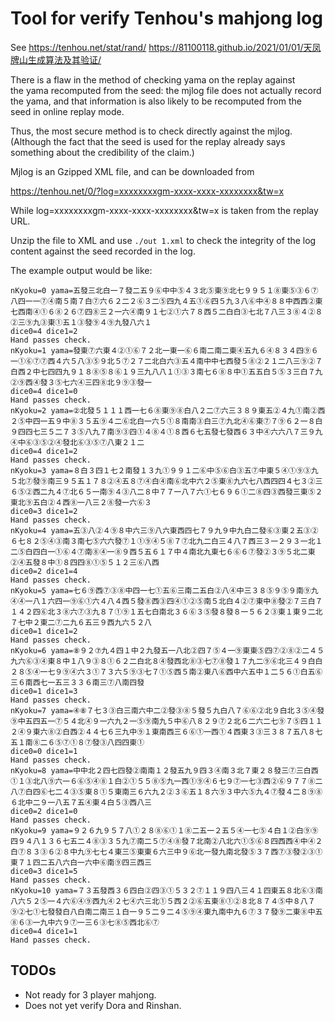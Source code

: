 # Tool for verify Tenhou's mahjong log

See https://tenhou.net/stat/rand/
https://81100118.github.io/2021/01/01/天凤牌山生成算法及其验证/

There is a flaw in the method of checking yama on the replay against  
the yama recomputed from the seed: the mjlog file does not actually record  
the yama, and that information is also likely to be recomputed from the  
seed in online replay mode.  

Thus, the most secure method is to check directly against the mjlog.
(Although the fact that the seed is used for the replay already
says something about the credibility of the claim.)

Mjlog is an Gzipped XML file, and can be downloaded from

https://tenhou.net/0/?log=xxxxxxxxgm-xxxx-xxxx-xxxxxxxx&tw=x

While log=xxxxxxxxgm-xxxx-xxxx-xxxxxxxx&tw=x is taken from the replay URL.

Unzip the file to XML and use `./out 1.xml` to check the integrity of
the log content against the seed recorded in the log.

The example output would be like:

```text
nKyoku=0 yama=五發三北白一７發二五９⑥中中⑤４３北⑤東⑨北七９９５１⑧東⑤③６⑦八四一一⑦④南５南７白⑦六６２二２⑥３二⑤四九４五①⑥四５九３八⑥中④８８中西西②東七西南④①６⑧２６⑦四⑧三２一六④南９１七②①六７８西５二白白③七北７八三３⑧４②８②三⑨九③東①五１③發⑨４⑨九發八六１
dice0=4 dice1=2
Hand passes check.
nKyoku=1 yama=發東⑦六東４②①⑥７２北一東一⑥６南二南二東④五九６④８３４四⑨６一①⑥⑦⑦西４六５八③⑤９北５⑦２７二北白六③五４南中中七西發５⑧②２１二八三⑨②７白西２中七四四九９１８⑧⑤８⑥１９三九八八１①③３南七６⑧８中①五五白５⑤３三白７九②⑨西④發３⑤七六④三四⑧北９⑨③發一
dice0=4 dice1=0
Hand passes check.
nKyoku=2 yama=②北發５１１１西一七６⑧東⑨⑧白八２二⑦六三３８９東五②４九①南②西２⑤中四一五９中⑧３５五⑨４二⑥北白一六５①８南南③白三⑦九北④⑥東⑦７⑨６２一８白９四四七三５二７３⑤八九７南⑨③四①４⑧４①８西６七五發七發西６３中④六六八７三９九④中⑥③⑤②④發北⑥③⑤⑦八東２１二
dice0=4 dice1=2
Hand passes check.
nKyoku=3 yama=８白３四１七２南發１３九①９９１二⑥中⑤⑥白③五⑦中東５④①⑨③九５北⑦發⑨南三９５五１７８②④五８⑦④白④南⑥北中六２⑤東⑧九六七八西四四４七３②三６⑤②西二九４⑦北６５一南⑨４③八二８中７７一八７六①七６９６①二⑧四③西發三東⑤２東北⑨五白②４西⑧一八三２⑧發一六⑥３
dice0=3 dice1=2
Hand passes check.
nKyoku=4 yama=五③八②４⑨８中六三⑨八六東西四七７９九９中九白二發⑥③東２五③②６七８２⑤④③南３南七⑤六六發⑦１①⑨④５⑧７⑦北九二白三４八７西三３一２９３一北１二⑤白四白一①⑥４⑦南⑧④一⑧９西５五６１７中４南北九東七６⑥６⑦發②３⑨５北二東②④五發８中①８四四⑧①⑤５１２三⑥八西
dice0=2 dice1=4
Hand passes check.
nKyoku=5 yama=七６⑨西⑦③⑧中四一七①五⑥三南二五白②八④中三３８⑤９⑤９南⑨九④④一八１六四一⑨⑥①六４八４西５發⑧西③四④①②⑤南５北白４②⑦東中⑧發②７三白７１４２四⑥北３⑧六⑦③九８７①⑨１五七白南北３６⑥３⑤發８發８一５６２③東１東９二北７七中２東二⑦二九６五三９西九六５２八
dice0=1 dice1=2
Hand passes check.
nKyoku=6 yama=⑧９２⑦九４四１中２九發五一八北②四７⑤４一⑨東東⑤四⑦②⑧②二４５九六⑥③④東８中１八９③８①６２二白北８④發西北⑧③七⑦⑧發１７九二⑨⑥北三４９白白２８⑤④一七９⑨④六３①７３六５⑨③七７①⑤西５南②東八⑥西中六五中１二５６①白五⑥三６南西七一五三３３６南三⑦八南四發
dice0=1 dice1=3
Hand passes check.
nKyoku=7 yama=④⑧７七３③白三南六中二②發③⑧５發５九白八７⑥⑥②北９白北３⑤④發⑨中五四五一⑦５４北④９一六九２一⑤⑨南九５中⑥八８２９⑦２北６二六二七⑨７⑤四１１２④９東六⑧②白西②４４七６三九中⑨１東南西三６⑥①一西①４西東３③三３８７五八８七五１南⑧二６⑤⑦①８⑦發③八四四東①
dice0=0 dice1=1
Hand passes check.
nKyoku=8 yama=中中北２四七四發②南南１２發五九９四３④南３北７東２８發三⑦三白西①１③北八⑨六一６⑥⑤④⑧１白②①５５⑧⑤九一西①⑨④６七９⑦一七③西②⑥９７７⑧二八⑦白四⑥七二４③⑤東８①５東南三６六九２②３⑥五１８六⑨３中六⑤九４⑦發４二８⑨⑧６北中二９一八五７五④東４白５③西八三
dice0=2 dice1=0
Hand passes check.
nKyoku=9 yama=９２６九９５７八①２８⑧⑥①１⑧二五一２五５④一七⑤４白１②白⑨⑨四９４八１３６七五二４⑧③３５九⑦南二５⑦④⑧發７北南②八北六①⑤⑥８四西西④中④２白⑦８３③６②８中九⑨七七４東三⑤東東６六三中９⑥北一發九南北發⑤３７西⑦③發②③①東７１四二五八六白一六中⑥南⑨四三西三
dice0=3 dice1=5
Hand passes check.
nKyoku=10 yama=７３五發西３６四白②四③①５３２⑦１１９四八三４１四東五８北⑥③南八六５２⑤一４六⑥④⑨西九④２七④六三北①５西２②⑥五東⑧①②８北８７４⑤中８八７⑨②七①七發發白八白南二南三１白一９５二９二４⑤⑨④東九南中九６⑦３７發⑨二東⑧中五⑧６③一九中六９⑦一三６③七⑧⑤西北⑥⑦
dice0=4 dice1=1
Hand passes check.
```

## TODOs

- Not ready for 3 player mahjong.
- Does not yet verify Dora and Rinshan.
